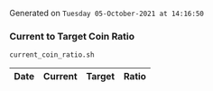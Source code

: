 Generated on `Tuesday 05-October-2021 at 14:16:50`

### Current to Target Coin Ratio
`current_coin_ratio.sh`

Date|Current|Target|Ratio
---|---|---|---
